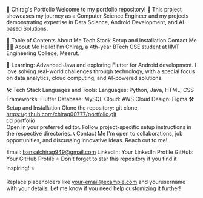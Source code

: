 🚀 Chirag's Portfolio
Welcome to my portfolio repository! 🎉 This project showcases my journey as a Computer Science Engineer and my projects demonstrating expertise in Data Science, Android Development, and AI-based Solutions.

📜 Table of Contents
About Me
Tech Stack
Setup and Installation
Contact Me
👩‍💻 About Me
Hello! I'm Chirag, a 4th-year BTech CSE student at IIMT Engineering College, Meerut.

🌱 Learning: Advanced Java and exploring Flutter for Android development.
I love solving real-world challenges through technology, with a special focus on data analytics, cloud computing, and AI-powered solutions.

🛠️ Tech Stack
Languages and Tools:
Languages: Python, Java, HTML, CSS
Frameworks: Flutter
Database: MySQL
Cloud: AWS Cloud
Design: Figma
🛠️ Setup and Installation
Clone the repository:
git clone https://github.com/chirag00777/portfolio.git  
cd portfolio  
Open in your preferred editor.
Follow project-specific setup instructions in the respective directories.
📞 Contact Me
I'm open to collaborations, job opportunities, and discussing innovative ideas. Reach out to me!

Email: bansalchirag949@gmail.com
LinkedIn: Your LinkedIn Profile
GitHub: Your GitHub Profile
⭐ Don't forget to star this repository if you find it inspiring! ⭐

Replace placeholders like your-email@example.com and yourusername with your details. Let me know if you need help customizing it further!
